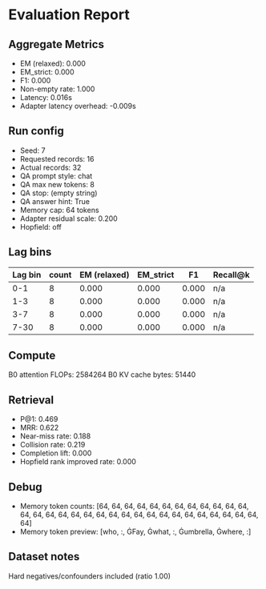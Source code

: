 # Evaluation Report

## Aggregate Metrics

- EM (relaxed): 0.000
- EM_strict: 0.000
- F1: 0.000
- Non-empty rate: 1.000
- Latency: 0.016s
- Adapter latency overhead: -0.009s

## Run config
- Seed: 7
- Requested records: 16
- Actual records: 32
- QA prompt style: chat
- QA max new tokens: 8
- QA stop: (empty string)
- QA answer hint: True
- Memory cap: 64 tokens
- Adapter residual scale: 0.200
- Hopfield: off

## Lag bins
| Lag bin | count | EM (relaxed) | EM_strict | F1 | Recall@k |
| ------- | ----- | ------------- | --------- | --- | -------- |
| 0-1 | 8 | 0.000 | 0.000 | 0.000 | n/a |
| 1-3 | 8 | 0.000 | 0.000 | 0.000 | n/a |
| 3-7 | 8 | 0.000 | 0.000 | 0.000 | n/a |
| 7-30 | 8 | 0.000 | 0.000 | 0.000 | n/a |

## Compute
B0 attention FLOPs: 2584264
B0 KV cache bytes: 51440

## Retrieval
- P@1: 0.469
- MRR: 0.622
- Near-miss rate: 0.188
- Collision rate: 0.219
- Completion lift: 0.000
- Hopfield rank improved rate: 0.000

## Debug
- Memory token counts: [64, 64, 64, 64, 64, 64, 64, 64, 64, 64, 64, 64, 64, 64, 64, 64, 64, 64, 64, 64, 64, 64, 64, 64, 64, 64, 64, 64, 64, 64, 64, 64]
- Memory token preview: [who, :, ĠFay, Ġwhat, :, Ġumbrella, Ġwhere, :]

## Dataset notes
Hard negatives/confounders included (ratio 1.00)